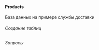 #### Products
  База данных на  примере службы доставки 
  
###### Создание таблиц 
    
  ###### Запросы
  
